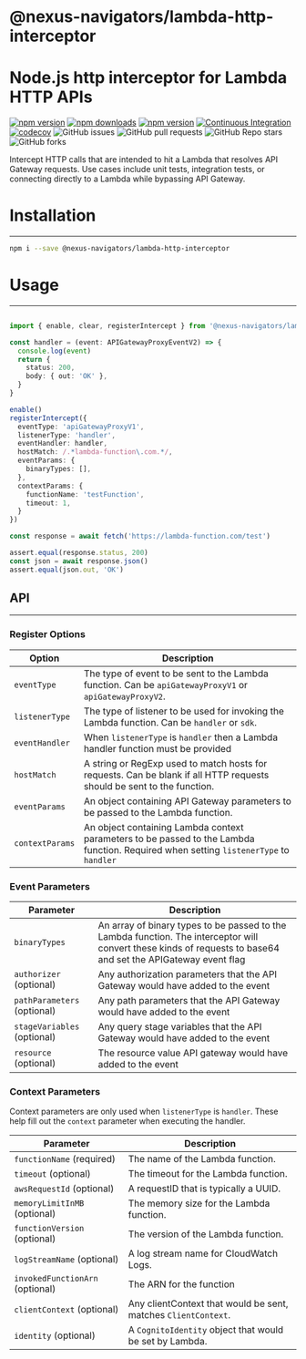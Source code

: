 # @nexus-navigators/lambda-http-interceptor

# Node.js http interceptor for Lambda HTTP APIs


[![npm version](https://badgen.net/npm/v/@nexus-navigators/lambda-http-interceptor)](https://www.npmjs.com/package/@nexus-navigators/lambda-http-interceptor)
[![npm downloads](https://badgen.net/npm/dm/@nexus-navigators/lambda-http-interceptor)](https://www.npmjs.com/package/@nexus-navigators/lambda-http-interceptor)
[![npm version](https://badge.fury.io/js/@nexus-navigators%2Freadme-generate.svg)](https://badge.fury.io/js/@nexus-navigators%2Flambda-http-interceptor)
[![Continuous Integration](https://github.com/NexusNavigators/lambda-http-interceptor/actions/workflows/release.yaml/badge.svg)](https://github.com/NexusNavigators/lambda-http-interceptor/actions/workflows/release.yaml)
[![codecov](https://codecov.io/github/NexusNavigators/lambda-http-interceptor/graph/badge.svg?token=3H6CVWAYSY)](https://codecov.io/github/NexusNavigators/lambda-http-interceptor)
![GitHub issues](https://img.shields.io/github/issues/NexusNavigators/lambda-http-interceptor)
![GitHub pull requests](https://img.shields.io/github/issues-pr/NexusNavigators/lambda-http-interceptor)
![GitHub Repo stars](https://img.shields.io/github/stars/NexusNavigators/lambda-http-interceptor?style=social)
![GitHub forks](https://img.shields.io/github/forks/NexusNavigators/lambda-http-interceptor?style=social)


Intercept HTTP calls that are intended to hit a Lambda that resolves API Gateway requests.
Use cases include unit tests, integration tests, or connecting directly to a Lambda while bypassing API Gateway.

# Installation
------------

```bash
npm i --save @nexus-navigators/lambda-http-interceptor
```

# Usage
------------

```typescript

import { enable, clear, registerIntercept } from '@nexus-navigators/lambda-http-interceptor'

const handler = (event: APIGatewayProxyEventV2) => {
  console.log(event)
  return {
    status: 200,
    body: { out: 'OK' },
  }
}

enable()
registerIntercept({
  eventType: 'apiGatewayProxyV1',
  listenerType: 'handler',
  eventHandler: handler,
  hostMatch: /.*lambda-function\.com.*/,
  eventParams: {
    binaryTypes: [],
  },
  contextParams: {
    functionName: 'testFunction',
    timeout: 1,
  }
})

const response = await fetch('https://lambda-function.com/test')

assert.equal(response.status, 200)
const json = await response.json()
assert.equal(json.out, 'OK')
```

## API
------------

### Register Options

| Option          | Description                                                                                                                           |
|-----------------|---------------------------------------------------------------------------------------------------------------------------------------|
| `eventType`     | The type of event to be sent to the Lambda function. Can be `apiGatewayProxyV1` or `apiGatewayProxyV2`.                               |
| `listenerType`  | The type of listener to be used for invoking the Lambda function. Can be `handler` or `sdk`.                                          |
| `eventHandler`  | When `listenerType` is `handler` then a Lambda handler function must be provided                                                      |
| `hostMatch`     | A string or RegExp used to match hosts for requests.  Can be blank if all HTTP requests should be sent to the function.               |
| `eventParams`   | An object containing API Gateway parameters to be passed to the Lambda function.                                                      |
| `contextParams` | An object containing Lambda context parameters to be passed to the Lambda function. Required when setting `listenerType` to `handler` |


### Event Parameters

| Parameter                   | Description                                                                                                                                                    |
|-----------------------------|----------------------------------------------------------------------------------------------------------------------------------------------------------------|
| `binaryTypes`               | An array of binary types to be passed to the Lambda function. The interceptor will convert these kinds of requests to base64 and set the APIGateway event flag |
| `authorizer` (optional)     | Any authorization parameters that the API Gateway would have added to the event                                                                                |
| `pathParameters` (optional) | Any path parameters that the API Gateway would have added to the event                                                                                         |
| `stageVariables` (optional) | Any query stage variables that the API Gateway would have added to the event                                                                                   |
| `resource` (optional)       | The resource value API gateway would have added to the event                                                                                                   |


### Context Parameters

Context parameters are only used when `listenerType` is `handler`.  These help fill out the `context` parameter when executing the handler.

| Parameter                       | Description                                                    |
|---------------------------------|----------------------------------------------------------------|
| `functionName` (required)       | The name of the Lambda function.                               |
| `timeout` (optional)            | The timeout for the Lambda function.                           |
| `awsRequestId` (optional)       | A requestID that is typically a UUID.                          |
| `memoryLimitInMB` (optional)    | The memory size for the Lambda function.                       |
| `functionVersion` (optional)    | The version of the Lambda function.                            |
| `logStreamName` (optional)      | A log stream name for CloudWatch Logs.                         |
| `invokedFunctionArn` (optional) | The ARN for the function                                       |
| `clientContext` (optional)      | Any clientContext that would be sent, matches `ClientContext`. |
| `identity` (optional)           | A `CognitoIdentity` object that would be set by Lambda.        |

